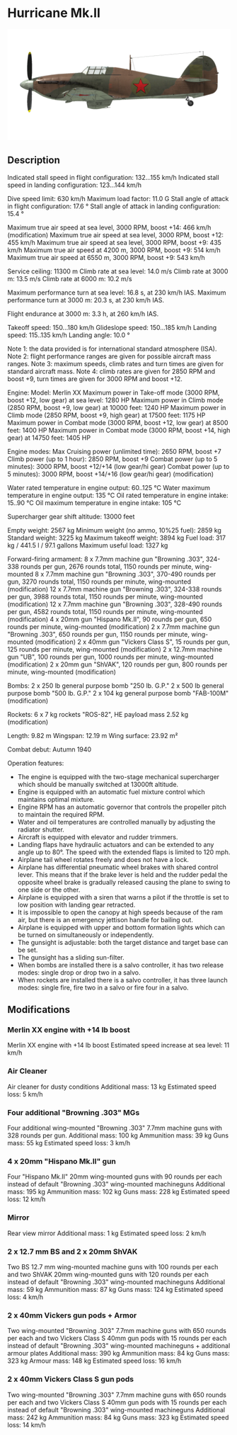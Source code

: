 ﻿# Hurricane Mk.II

![hurricanemkii](../images/hurricanemkii.png)

## Description

Indicated stall speed in flight configuration: 132...155 km/h
Indicated stall speed in landing configuration: 123...144 km/h

Dive speed limit: 630 km/h
Maximum load factor: 11.0 G
Stall angle of attack in flight configuration: 17.6 °
Stall angle of attack in landing configuration: 15.4 °

Maximum true air speed at sea level, 3000 RPM, boost +14: 466 km/h (modification)
Maximum true air speed at sea level, 3000 RPM, boost +12: 455 km/h
Maximum true air speed at sea level, 3000 RPM, boost +9: 435 km/h
Maximum true air speed at 4200 m, 3000 RPM, boost +9: 514 km/h
Maximum true air speed at 6550 m, 3000 RPM, boost +9: 543 km/h

Service ceiling: 11300 m
Climb rate at sea level: 14.0 m/s
Climb rate at 3000 m: 13.5 m/s
Climb rate at 6000 m: 10.2 m/s

Maximum performance turn at sea level: 16.8 s, at 230 km/h IAS.
Maximum performance turn at 3000 m: 20.3 s, at 230 km/h IAS.

Flight endurance at 3000 m: 3.3 h, at 260 km/h IAS.

Takeoff speed: 150...180 km/h
Glideslope speed: 150...185 km/h
Landing speed: 115..135 km/h
Landing angle: 10.0 °

Note 1: the data provided is for international standard atmosphere (ISA).
Note 2: flight performance ranges are given for possible aircraft mass ranges.
Note 3: maximum speeds, climb rates and turn times are given for standard aircraft mass.
Note 4: climb rates are given for 2850 RPM and boost +9, turn times are given for 3000 RPM and boost +12.

Engine:
Model: Merlin XX
Maximum power in Take-off mode (3000 RPM, boost +12, low gear) at sea level: 1280 HP
Maximum power in Climb mode (2850 RPM, boost +9, low gear) at 10000 feet: 1240 HP
Maximum power in Climb mode (2850 RPM, boost +9, high gear) at 17500 feet: 1175 HP
Maximum power in Combat mode (3000 RPM, boost +12, low gear) at 8500 feet: 1400 HP
Maximum power in Combat mode (3000 RPM, boost +14, high gear) at 14750 feet: 1405 HP

Engine modes:
Max Cruising power (unlimited time): 2650 RPM, boost +7
Climb power (up to 1 hour): 2850 RPM, boost +9
Combat power (up to 5 minutes): 3000 RPM, boost +12/+14 (low gear/hi gear)
Combat power (up to 5 minutes): 3000 RPM, boost +14/+16 (low gear/hi gear) (modification)

Water rated temperature in engine output: 60..125 °C
Water maximum temperature in engine output: 135 °C
Oil rated temperature in engine intake: 15..90 °C
Oil maximum temperature in engine intake: 105 °C

Supercharger gear shift altitude: 13000 feet

Empty weight: 2567 kg
Minimum weight (no ammo, 10%25 fuel): 2859 kg
Standard weight: 3225 kg
Maximum takeoff weight: 3894 kg
Fuel load: 317 kg / 441.5 l / 97.1 gallons
Maximum useful load: 1327 kg

Forward-firing armament:
8 x 7.7mm machine gun "Browning .303", 324-338 rounds per gun, 2676 rounds total, 1150 rounds per minute, wing-mounted
8 x 7.7mm machine gun "Browning .303", 370-490 rounds per gun, 3270 rounds total, 1150 rounds per minute, wing-mounted (modification)
12 x 7.7mm machine gun "Browning .303", 324-338 rounds per gun, 3988 rounds total, 1150 rounds per minute, wing-mounted (modification)
12 x 7.7mm machine gun "Browning .303", 328-490 rounds per gun, 4582 rounds total, 1150 rounds per minute, wing-mounted (modification)
4 x 20mm gun "Hispano Mk.II", 90 rounds per gun, 650 rounds per minute, wing-mounted (modification)
2 x 7.7mm machine gun "Browning .303", 650 rounds per gun, 1150 rounds per minute, wing-mounted (modification)
2 x 40mm gun "Vickers Class S", 15 rounds per gun, 125 rounds per minute, wing-mounted (modification)
2 x 12.7mm machine gun "UB", 100 rounds per gun, 1000 rounds per minute, wing-mounted (modification)
2 x 20mm gun "ShVAK", 120 rounds per gun, 800 rounds per minute, wing-mounted (modification)

Bombs:
2 x 250 lb general purpose bomb "250 lb. G.P."
2 x 500 lb general purpose bomb "500 lb. G.P."
2 x 104 kg general purpose bomb "FAB-100M" (modification)

Rockets:
6 x 7 kg rockets "ROS-82", HE payload mass 2.52 kg (modification)

Length: 9.82 m
Wingspan: 12.19 m
Wing surface: 23.92 m²

Combat debut: Autumn 1940

Operation features:
- The engine is equipped with the two-stage mechanical supercharger which should be manually switched at 13000ft altitude.
- Engine is equipped with an automatic fuel mixture control which maintains optimal mixture.
- Engine RPM has an automatic governor that controls the propeller pitch to maintain the required RPM.
- Water and oil temperatures are controlled manually by adjusting the radiator shutter.
- Aircraft is equipped with elevator and rudder trimmers.
- Landing flaps have hydraulic actuators and can be extended to any angle up to 80°. The speed with the extended flaps is limited to 120 mph.
- Airplane tail wheel rotates freely and does not have a lock.
- Airplane has differential pneumatic wheel brakes with shared control lever. This means that if the brake lever is held and the rudder pedal the opposite wheel brake is gradually released causing the plane to swing to one side or the other.
- Airplane is equipped with a siren that warns a pilot if the throttle is set to low position with landing gear retracted.
- It is impossible to open the canopy at high speeds because of the ram air, but there is an emergency jettison handle for bailing out.
- Airplane is equipped with upper and bottom formation lights which can be turned on simultaneously or independently.
- The gunsight is adjustable: both the target distance and target base can be set.
- The gunsight has a sliding sun-filter.
- When bombs are installed there is a salvo controller, it has two release modes: single drop or drop two in a salvo.
- When rockets are installed there is a salvo controller, it has three launch modes: single fire, fire two in a salvo or fire four in a salvo.

## Modifications


### Merlin XX engine with +14 lb boost

Merlin XX engine with +14 lb boost
Estimated speed increase at sea level: 11 km/h

### Air Cleaner

Air cleaner for dusty conditions
Additional mass: 13 kg
Estimated speed loss: 5 km/h

### Four additional "Browning .303" MGs

Four additional wing-mounted "Browning .303" 7.7mm machine guns with 328 rounds per gun.
Additional mass: 100 kg
Ammunition mass: 39 kg
Guns mass: 55 kg
Estimated speed loss: 3 km/h

### 4 x 20mm "Hispano Mk.II" gun

Four "Hispano Mk.II" 20mm wing-mounted guns with 90 rounds per each instead of default "Browning .303" wing-mounted machineguns
Additional mass: 195 kg
Ammunition mass: 102 kg
Guns mass: 228 kg
Estimated speed loss: 12 km/h

### Mirror

Rear view mirror
Additional mass: 1 kg
Estimated speed loss: 2 km/h

### 2 x 12.7 mm BS and 2 x 20mm ShVAK

Two BS 12.7 mm wing-mounted machine guns with 100 rounds per each and two ShVAK 20mm wing-mounted guns with 120 rounds per each instead of default "Browning .303" wing-mounted machineguns
Additional mass: 59 kg
Ammunition mass: 87 kg
Guns mass: 124 kg
Estimated speed loss: 4 km/h

### 2 x 40mm Vickers gun pods + Armor

Two wing-mounted "Browning .303" 7.7mm machine guns with 650 rounds per each and two Vickers Class S 40mm gun pods with 15 rounds per each instead of default "Browning .303" wing-mounted machineguns + additional armour plates
Additional mass: 390 kg
Ammunition mass: 84 kg
Guns mass: 323 kg
Armour mass: 148 kg
Estimated speed loss: 16 km/h

### 2 x 40mm Vickers Class S gun pods

Two wing-mounted "Browning .303" 7.7mm machine guns with 650 rounds per each and two Vickers Class S 40mm gun pods with 15 rounds per each instead of default "Browning .303" wing-mounted machineguns
Additional mass: 242 kg
Ammunition mass: 84 kg
Guns mass: 323 kg
Estimated speed loss: 14 km/h